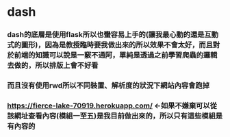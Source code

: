 # dash

### dash的底層是使用flask所以也蠻容易上手的(讓我最心動的還是互動式的圖形)，因為是教授臨時要我做出來的所以效果不會太好，而且對於前端的知識可以說是一竅不通阿，單純是透過之前學習爬蟲的邏輯去做的，所以排版上會不好看
### 而且沒有使用rwd所以不同裝置、解析度的狀況下網站內容會跑掉

### https://fierce-lake-70919.herokuapp.com/ <-如果不嫌棄可以從該網址查看內容(模組一至五)是我目前做出來的，所以只有這些模組是有內容的
